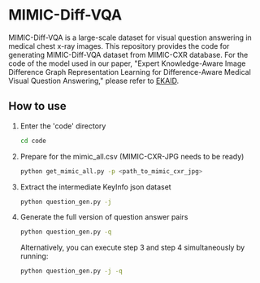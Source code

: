 # MIMIC-Diff-VQA
MIMIC-Diff-VQA is a large-scale dataset for visual question answering in medical chest x-ray images. This repository provides the code for generating MIMIC-Diff-VQA dataset from MIMIC-CXR database. For the code of the model used in our paper, "Expert Knowledge-Aware Image Difference Graph Representation Learning for Difference-Aware Medical Visual Question Answering," please refer to [EKAID](https://github.com/Holipori/EKAID).


## How to use
1. Enter the 'code' directory
    ```bash
    cd code
    ```
2. Prepare for the mimic_all.csv (MIMIC-CXR-JPG needs to be ready)
    ```bash
    python get_mimic_all.py -p <path_to_mimic_cxr_jpg>
    ```
3. Extract the intermediate KeyInfo json dataset
    ```bash
    python question_gen.py -j
    ```
4. Generate the full version of question answer pairs
    ```bash
    python question_gen.py -q
    ```

    Alternatively, you can execute step 3 and step 4 simultaneously by running:
    ```bash
    python question_gen.py -j -q
    ```
